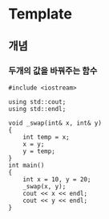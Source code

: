 # Template
##  개념
### 두개의 값을 바꿔주는 함수
```
#include <iostream>

using std::cout;
using std::endl;

void _swap(int& x, int& y)
{
	int temp = x;
	x = y;
	y = temp;
}
int main() 
{
	int x = 10, y = 20;
	_swap(x, y);
	cout << x << endl;
	cout << y << endl;
}

```
